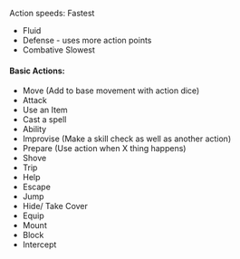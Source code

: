 Action speeds:
Fastest
- Fluid
- Defense - uses more action points
- Combative
Slowest

#### Basic Actions:
- Move (Add to base movement with action dice)
- Attack
- Use an Item
- Cast a spell
- Ability
- Improvise (Make a skill check as well as another action)
- Prepare (Use action when X thing happens)
- Shove
- Trip
- Help
- Escape
- Jump
- Hide/ Take Cover
- Equip
- Mount
- Block
- Intercept

